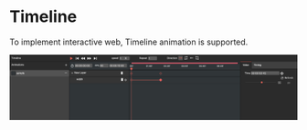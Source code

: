 # Timeline

To implement interactive web, Timeline animation is supported.


<img src='/images/editor/timeline.png' />
 